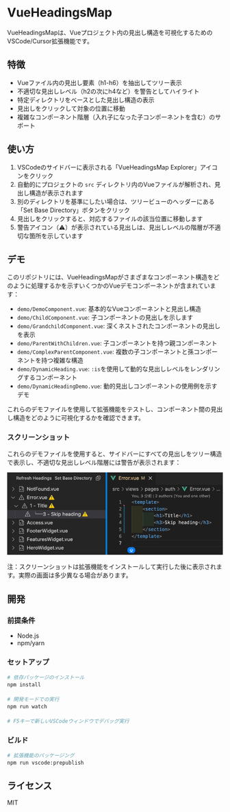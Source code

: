 # VueHeadingsMap

VueHeadingsMapは、Vueプロジェクト内の見出し構造を可視化するためのVSCode/Cursor拡張機能です。

## 特徴

- Vueファイル内の見出し要素（h1-h6）を抽出してツリー表示
- 不適切な見出しレベル（h2の次にh4など）を警告としてハイライト
- 特定ディレクトリをベースとした見出し構造の表示
- 見出しをクリックして対象の位置に移動
- 複雑なコンポーネント階層（入れ子になった子コンポーネントを含む）のサポート

## 使い方

1. VSCodeのサイドバーに表示される「VueHeadingsMap Explorer」アイコンをクリック
2. 自動的にプロジェクトの `src` ディレクトリ内のVueファイルが解析され、見出し構造が表示されます
3. 別のディレクトリを基準にしたい場合は、ツリービューのヘッダーにある「Set Base Directory」ボタンをクリック
4. 見出しをクリックすると、対応するファイルの該当位置に移動します
5. 警告アイコン（⚠️）が表示されている見出しは、見出しレベルの階層が不適切な箇所を示しています

## デモ

このリポジトリには、VueHeadingsMapがさまざまなコンポーネント構造をどのように処理するかを示すいくつかのVueデモコンポーネントが含まれています：

- `demo/DemoComponent.vue`: 基本的なVueコンポーネントと見出し構造
- `demo/ChildComponent.vue`: 子コンポーネントの見出しを示します
- `demo/GrandchildComponent.vue`: 深くネストされたコンポーネントの見出しを表示
- `demo/ParentWithChildren.vue`: 子コンポーネントを持つ親コンポーネント
- `demo/ComplexParentComponent.vue`: 複数の子コンポーネントと孫コンポーネントを持つ複雑な構造
- `demo/DynamicHeading.vue`: `:is`を使用して動的な見出しレベルをレンダリングするコンポーネント
- `demo/DynamicHeadingDemo.vue`: 動的見出しコンポーネントの使用例を示すデモ

これらのデモファイルを使用して拡張機能をテストし、コンポーネント間の見出し構造をどのように可視化するかを確認できます。

### スクリーンショット

これらのデモファイルを使用すると、サイドバーにすべての見出しをツリー構造で表示し、不適切な見出しレベル階層には警告が表示されます：

![VueHeadingsMapデモ](https://github.com/kami8ma8810/vue-headings-map/raw/main/demo/screenshots/demo-screenshot.png)

注：スクリーンショットは拡張機能をインストールして実行した後に表示されます。実際の画面は多少異なる場合があります。

## 開発

### 前提条件

- Node.js 
- npm/yarn

### セットアップ

```bash
# 依存パッケージのインストール
npm install

# 開発モードでの実行
npm run watch

# F5キーで新しいVSCodeウィンドウでデバッグ実行
```

### ビルド

```bash
# 拡張機能のパッケージング
npm run vscode:prepublish
```

## ライセンス

MIT
